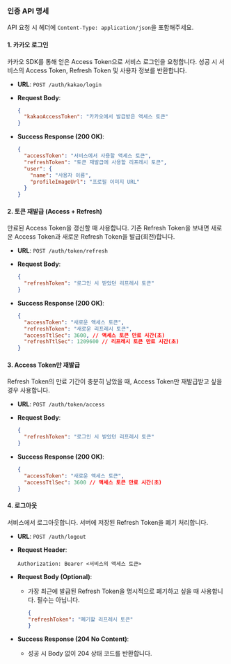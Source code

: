 ### **인증 API 명세**

API 요청 시 헤더에 `Content-Type: application/json`을 포함해주세요.

#### 1. 카카오 로그인

카카오 SDK를 통해 얻은 Access Token으로 서비스 로그인을 요청합니다. 성공 시 서비스의 Access Token, Refresh Token 및 사용자 정보를 반환합니다.

* **URL**: `POST /auth/kakao/login`
* **Request Body**:
  
  ```json
  {
    "kakaoAccessToken": "카카오에서 발급받은 액세스 토큰"
  }
  ```
* **Success Response (200 OK)**:
  
  ```json
  {
    "accessToken": "서비스에서 사용할 액세스 토큰",
    "refreshToken": "토큰 재발급에 사용할 리프레시 토큰",
    "user": {
      "name": "사용자 이름",
      "profileImageUrl": "프로필 이미지 URL"
    }
  }
  ```

#### 2. 토큰 재발급 (Access + Refresh)

만료된 Access Token을 갱신할 때 사용합니다. 기존 Refresh Token을 보내면 새로운 Access Token과 새로운 Refresh Token을 발급(회전)합니다.

* **URL**: `POST /auth/token/refresh`
* **Request Body**:
  
  ```json
  {
    "refreshToken": "로그인 시 받았던 리프레시 토큰"
  }
  ```
* **Success Response (200 OK)**:
  
  ```json
  {
    "accessToken": "새로운 액세스 토큰",
    "refreshToken": "새로운 리프레시 토큰",
    "accessTtlSec": 3600, // 액세스 토큰 만료 시간(초)
    "refreshTtlSec": 1209600 // 리프레시 토큰 만료 시간(초)
  }
  ```

#### 3. Access Token만 재발급

Refresh Token의 만료 기간이 충분히 남았을 때, Access Token만 재발급받고 싶을 경우 사용합니다.

* **URL**: `POST /auth/token/access`
* **Request Body**:
  
  ```json
  {
    "refreshToken": "로그인 시 받았던 리프레시 토큰"
  }
  ```
* **Success Response (200 OK)**:
  
  ```json
  {
    "accessToken": "새로운 액세스 토큰",
    "accessTtlSec": 3600 // 액세스 토큰 만료 시간(초)
  }
  ```

#### 4. 로그아웃

서비스에서 로그아웃합니다. 서버에 저장된 Refresh Token을 폐기 처리합니다.

* **URL**: `POST /auth/logout`
* **Request Header**:
  
  ```
  Authorization: Bearer <서비스의 액세스 토큰>
  ```
* **Request Body (Optional)**:
  * 가장 최근에 발급된 Refresh Token을 명시적으로 폐기하고 싶을 때 사용합니다. 필수는 아닙니다.
    
    ```json
    {
    "refreshToken": "폐기할 리프레시 토큰"
    }
    ```
* **Success Response (204 No Content)**:
  * 성공 시 Body 없이 204 상태 코드를 반환합니다.
